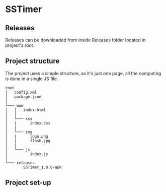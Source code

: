 # SSTimer
## Releases
Releases can be downloaded from inside Releases folder located in project's root.

## Project structure
The project uses a simple structure, as it's just one page, all the computing is done in a single JS file.
```
root
│   config.xml
│   package.json  
│
└─── www
│   │   index.html
│   │
│   └─── css
│   |      index.css
│   |   
│   └─── img
│   |      logo.png
│   |      flash.jpg
│   |   
│   └─── js
|		   index.js
|   
└─── releases
        SSTimer_1.0.0-apk
```

## Project set-up
